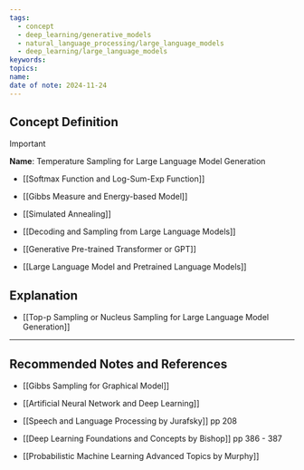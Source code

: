 ```yaml
---
tags:
  - concept
  - deep_learning/generative_models
  - natural_language_processing/large_language_models
  - deep_learning/large_language_models
keywords: 
topics: 
name: 
date of note: 2024-11-24
---
```


## Concept Definition

>[!important]
>**Name**: Temperature Sampling for Large Language Model Generation


- [[Softmax Function and Log-Sum-Exp Function]]
- [[Gibbs Measure and Energy-based Model]]
- [[Simulated Annealing]]

- [[Decoding and Sampling from Large Language Models]]


- [[Generative Pre-trained Transformer or GPT]]
- [[Large Language Model and Pretrained Language Models]]


## Explanation


- [[Top-p Sampling or Nucleus Sampling for Large Language Model Generation]]


-----------
##  Recommended Notes and References


- [[Gibbs Sampling for Graphical Model]]
- [[Artificial Neural Network and Deep Learning]]

- [[Speech and Language Processing by Jurafsky]] pp 208
- [[Deep Learning Foundations and Concepts by Bishop]] pp 386 - 387
- [[Probabilistic Machine Learning Advanced Topics by Murphy]]